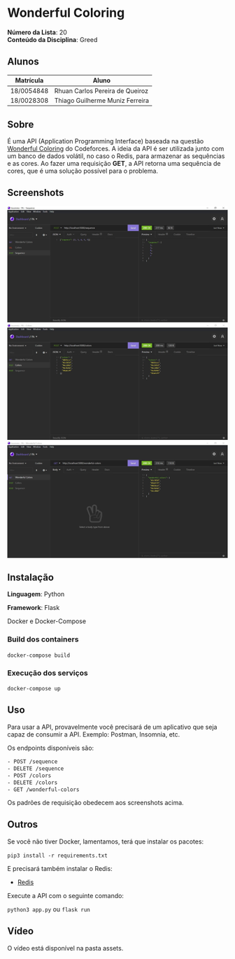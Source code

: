 # Wonderful Coloring

**Número da Lista**: 20<br>
**Conteúdo da Disciplina**: Greed<br>

## Alunos

| Matrícula  | Aluno                           |
| ---------- | ------------------------------- |
| 18/0054848 | Rhuan Carlos Pereira de Queiroz |
| 18/0028308 | Thiago Guilherme Muniz Ferreira |

## Sobre

É uma API (Application Programming Interface) baseada na questão [Wonderful Coloring](https://codeforces.com/problemset/problem/1551/B2) do Codeforces. A ideia da API é ser utilizada junto com um banco de dados volátil, no caso o Redis, para armazenar as sequências e as cores. Ao fazer uma requisição **GET**, a API retorna uma sequência de cores, que é uma solução possível para o problema.

## Screenshots

![Sequences](./assets/Sequence.jpg)
![Colors](./assets/Colors.jpg)
![Wonderful_Coloring](./assets/Wonderful.jpg)

## Instalação

**Linguagem**: Python

**Framework**: Flask

Docker e Docker-Compose

### Build dos containers

`docker-compose build`

### Execução dos serviços

`docker-compose up`

## Uso

Para usar a API, provavelmente você precisará de um aplicativo que seja capaz de consumir a API. Exemplo: Postman, Insomnia, etc.

Os endpoints disponíveis são:

    - POST /sequence
    - DELETE /sequence
    - POST /colors
    - DELETE /colors
    - GET /wonderful-colors

Os padrões de requisição obedecem aos screenshots acima.

## Outros

Se você não tiver Docker, lamentamos, terá que instalar os pacotes:

`pip3 install -r requirements.txt`

E precisará também instalar o Redis:

- [Redis](https://redis.io/download)

Execute a API com o seguinte comando:

`python3 app.py` ou `flask run`

## Vídeo

O vídeo está disponível na pasta assets.

